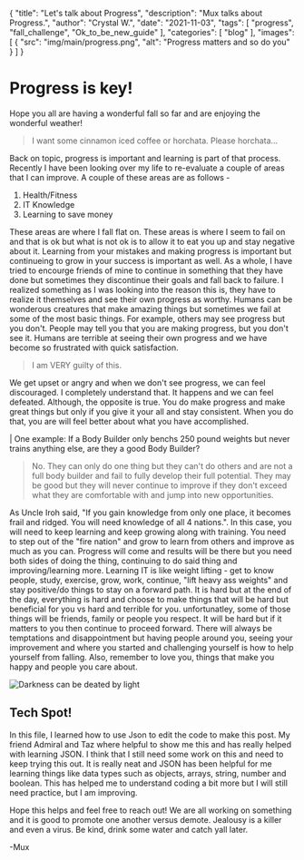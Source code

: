 {
  "title": "Let's talk about Progress",
  "description": "Mux talks about Progress.",
  "author": "Crystal W.",
  "date": "2021-11-03",
  "tags": [
    "progress",
    "fall_challenge",
    "Ok_to_be_new_guide"
  ],
  "categories": [
    "blog"
  ],
  "images": [
    {
      "src": "img/main/progress.png",
      "alt": "Progress matters and so do you"
    }
  ]
}

# Progress is key!

Hope you all are having a wonderful fall so far and are enjoying the wonderful weather! 

> I want some cinnamon iced coffee or horchata. Please horchata...

Back on topic, progress is important and learning is part of that process. Recently I have been looking over my life to re-evaluate a couple of areas that I can improve. A couple of these areas are as follows - 

1. Health/Fitness
2. IT Knowledge 
3. Learning to save money

These areas are where I fall flat on. These areas is where I seem to fail on and that is ok but what is not ok is to allow it to eat you up and stay negative about it. Learning from your mistakes and making progress is important but continueing to grow in your success is important as well. As a whole, I have tried to encourge friends of mine to continue in something that they have done but sometimes they discontinue their goals and fall back to failure. I realized something as I was looking into the reason this is, they have to realize it themselves and see their own progress as worthy. Humans can be wonderous creatures that make amazing things but sometimes we fail at some of the most basic things. For example, others may see progress but you don't. People may tell you that you are making progress, but you don't see it. Humans are terrible at seeing their own progress and we have become so frustrated with quick satisfaction. 

> I am VERY guilty of this.

We get upset or angry and when we don't see progress, we can feel discouraged. I completely understand that. It happens and we can feel defeated. Although, the opposite is true. You do make progress and make great things but only if you give it your all and stay consistent. When you do that, you are will feel better about what you have accomplished. 

| One example: If a Body Builder only benchs 250 pound weights but never trains anything else, are they a good Body Builder?
> No. They can only do one thing but they can't do others and are not a full body builder and fail to fully develop their full potential. They may be good but they will never continue to improve if they don't exceed what they are comfortable with and jump into new opportunities.

As Uncle Iroh said, "If you gain knowledge from only one place, it becomes frail and ridged. You will need knowledge of all 4 nations.". In this case, you will need to keep learning and keep growing along with training. You need to step out of the "fire nation" and grow to learn from others and improve as much as you can. Progress will come and results will be there but you need both sides of doing the thing, continuing to do said thing and improving/learning more. Learning IT is like weight lifting - get to know people, study, exercise, grow, work, continue, "lift heavy ass weights" and stay positive/do things to stay on a forward path. It is hard but at the end of the day, everything is hard and choose to make things that will be hard but beneficial for you vs hard and terrible for you. unfortunatley, some of those things will be friends, family or people you respect. It will be hard but if it matters to you then continue to proceed forward. There will always be temptations and disappointment but having people around you, seeing your improvement and where you started and challenging yourself is how to help yourself from falling. Also, remember to love you, things that make you happy and people you care about.

![Darkness can be deated by light](/img/main/love.gif)

## Tech Spot!

In this file, I learned how to use Json to edit the code to make this post. My friend Admiral and Taz where helpful to show me this and has really helped with learning JSON. I think that I still need some work on this and need to keep trying this out. It is really neat and JSON has been helpful for me learning things like data types such as objects, arrays, string, number and boolean. This has helped me to understand coding a bit more but I will still need practice, but I am improving. 

Hope this helps and feel free to reach out! We are all working on something and it is good to promote one another versus demote. Jealousy is a killer and even a virus. Be kind, drink some water and catch yall later.

-Mux